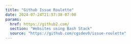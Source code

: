 ```yaml
---
title: "Github Issue Roulette"
date: 2024-07-24T21:57:38-07:00
params:
  href: https://github2.com/
  section: "Websites using Bash Stack"
  source: "https://github.com/cgsdev0/issue-roulette"
---
```

